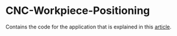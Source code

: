 # CNC-Workpiece-Positioning
Contains the code for the application that is explained in this [article](https://bigdatatime.eu/writing-a-cnc-workpiece-positioning-program/).
